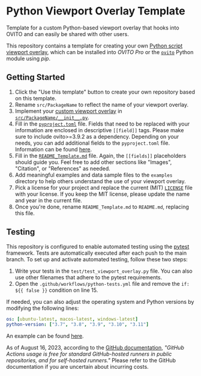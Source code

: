 # Python Viewport Overlay Template

Template for a custom Python-based viewport overlay that hooks into OVITO and can easily be shared with other users.

This repository contains a template for creating your own [Python script viewport overlay](https://www.ovito.org/docs/current/reference/viewports/layers/python_script_layer.html#viewport-layers-python-script), 
which can be installed into *OVITO Pro* or the [`ovito`](https://pypi.org/project/ovito/) Python module using *pip*. 

## Getting Started

1. Click the "Use this template" button to create your own repository based on this template.
2. Rename `src/PackageName` to reflect the name of your viewport overlay.
3. Implement your [custom viewport overlay](https://ovito.org/docs/dev/python/introduction/custom_overlays.html) in [`src/PackageName/__init__.py`](src/PackageName/__init__.py). 
4. Fill in the [`pyproject.toml`](pyproject.toml) file. Fields that need to be replaced with your information are enclosed in descriptive `[[field]]` tags. Please make sure to include ovito>=3.9.2 as a dependency. Depending on your needs, you can add additional fields to the `pyproject.toml` file. Information can be found [here](https://setuptools.pypa.io/en/latest/userguide/index.html).
5. Fill in the [`README_Template.md`](README_Template.md) file. Again, the `[[fields]]` placeholders should guide you. Feel free to add other sections like "Images", "Citation", or "References" as needed.
6. Add meaningful examples and data sample files to the `examples` directory to help others understand the use of your viewport overlay.
7. Pick a license for your project and replace the current (MIT) [`LICENSE`](LICENSE) file with your license. If you keep the MIT license, please update the name and year in the current file.
8. Once you're done, rename `README_Template.md` to `README.md`, replacing this file.

## Testing
This repository is configured to enable automated testing using the [pytest](https://docs.pytest.org/en/) framework. Tests are automatically executed after each push to the main branch. To set up and activate automated testing, follow these two steps:

1. Write your tests in the `test/test_viewport_overlay.py` file. You can also use other filenames that adhere to the pytest requirements.
2. Open the `.github/workflows/python-tests.yml` file and remove the `if: ${{ false }}` condition on line 15.

If needed, you can also adjust the operating system and Python versions by modifying the following lines:
```yaml
os: [ubuntu-latest, macos-latest, windows-latest]
python-version: ["3.7", "3.8", "3.9", "3.10", "3.11"]
```

An example can be found [here](https://github.com/ovito-org/GenerateRandomSolution).

As of August 16, 2023, according to the [GitHub documentation](https://docs.github.com/en/billing/managing-billing-for-github-actions/about-billing-for-github-actions), *"GitHub Actions usage is free for standard GitHub-hosted runners in public repositories, and for self-hosted runners."* Please refer to the GitHub documentation if you are uncertain about incurring costs.

